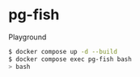# pg-fish

Playground

```sh
$ docker compose up -d --build
$ docker compose exec pg-fish bash
> bash
```
